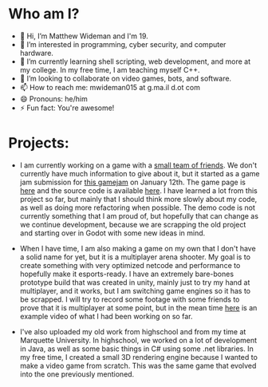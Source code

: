 # Who am I?

- 👋 Hi, I’m Matthew Wideman and I'm 19.
- 👀 I’m interested in programming, cyber security, and computer hardware.
- 🌱 I’m currently learning shell scripting, web development, and more at my college. In my free time, I am teaching myself C++.
- 💞️ I’m looking to collaborate on video games, bots, and software.
- 📫 How to reach me: mwideman015 at g.ma.il d.ot com
- 😄 Pronouns: he/him
- ⚡ Fun fact: You're awesome!
  
# Projects:

- I am currently working on a game with a [small team of friends](https://github.com/plagueremedygames). We don't currently have much information to give about it, but it started as a game jam submission for [this gamejam](https://itch.io/jam/pirate) on January 12th.
  The game page is [here](https://shizbibbit.itch.io/the-investorcist) and the source code is available [here](https://github.com/plagueremedygames/demo-source-code). I have learned a lot from this project so far, but mainly that I should think more slowly about my code, as well as doing more refactoring when possible.
  The demo code is not currently something that I am proud of, but hopefully that can change as we continue development, because we are scrapping the old project and starting over in Godot with some new ideas in mind.
  
- When I have time, I am also making a game on my own that I don't have a solid name for yet, but it is a multiplayer arena shooter. My goal is to create something with very optimized netcode and performance to hopefully make it esports-ready. I have an extremely bare-bones prototype build that was created in unity, mainly just to try my hand at multiplayer, and it works, but I am switching game engines so it has to be scrapped. I will try to record some footage with some friends to prove that it is multiplayer at some point, but in the mean time [here](https://www.youtube.com/watch?v=FEThIFqJUFc) is an example video of what I had been working on so far.

- I've also uploaded my old work from highschool and from my time at Marquette University. In highschool, we worked on a lot of development in Java, as well as some basic things in C# using some .net libraries. In my free time, I created a small 3D rendering engine because I wanted to make a video game from scratch. This was the same game that evolved into the one previously mentioned.

